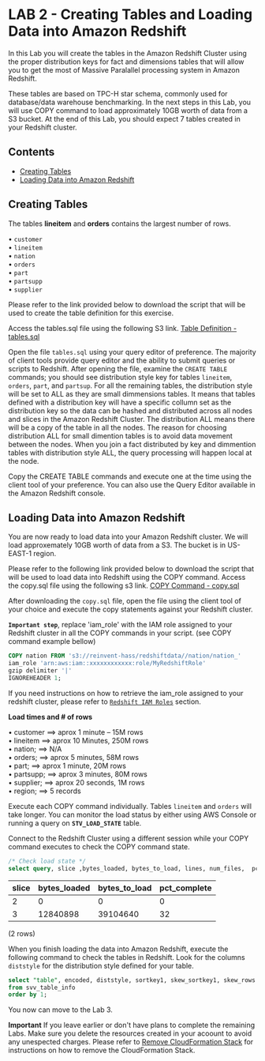 # LAB 2 - Creating Tables and Loading Data into Amazon Redshift
In this Lab you will create the tables in the Amazon Redshift Cluster using the proper distribution keys for fact and dimensions tables that will allow you to get the most of Massive Paralallel processing system in Amazon Redshift.  

These tables are based on TPC-H star schema, commonly used for database/data warehouse benchmarking. In the next steps in this Lab, you  will use COPY command to load approximately 10GB worth of data from a S3 bucket. At the end of this Lab, you should expect 7 tables created in your Redshift cluster.

## Contents
  - [Creating Tables](#creating-tables)
  - [Loading Data into Amazon Redshift](#loading-data-into-amazon-redshift)
  

## Creating Tables

The tables **lineitem** and **orders** contains the largest number of rows. 

•	`customer`   
•	`lineitem`  
•	`nation`  
•	`orders`  
•	`part`  
•	`partsupp`  
•	`supplier`  


Please refer to the link provided below to download the script that will be used to create the table definition for this exercise.  

Access the tables.sql file using the following S3 link. 
[Table Definition - tables.sql](https://s3.amazonaws.com/reinvent-hass/code/tables.sql)


Open the file `tables.sql` using your query editor of preference. The majority of client tools provide query editor and the ability to submit queries or scripts to Redshift. After opening the file, examine the `CREATE TABLE` commands; you should see distribution style key for tables `lineitem`, `orders`, `part`, and `partsup`. For all the remaining tables, the distribution style will be set to ALL as they are small dimmensions tables. It means that tables defined with a distribution key will have a specific collumn set as the distribution key so the data can be hashed and distributed across all nodes and slices in the Amazon Redshift Cluster. The distribution ALL means there will be a copy of the table in all the nodes. The reason for choosing distribution ALL for small dimention tables is to avoid data movement between the nodes. When you join a fact distributed by key and dimmention tables with distribution style ALL, the query processing will happen local at the node. 

Copy the CREATE TABLE commands and execute one at the time using the client tool of your preference. You can also use the Query Editor available in the Amazon Redshift console. 


## Loading Data into Amazon Redshift

You are now ready to load data into your Amazon Redshift cluster. We will load approxemately 10GB worth of data from a S3. The bucket is in US-EAST-1 region.

Please refer to the following link provided below to download the script that will be used to load data into Redshift using the COPY command. 
Access the copy.sql file using the following s3 link. 
[COPY Command - copy.sql](https://s3.amazonaws.com/reinvent-hass/code/copy.sql)

After downloading the `copy.sql` file, open the file using the client tool of your choice and execute the copy statements against your Redshift cluster. 

**`Important step`**, replace 'iam_role' with the IAM role assigned to your Redshift cluster in all the COPY commands in your script. (see COPY command example bellow) 

```sql
COPY nation FROM 's3://reinvent-hass/redshiftdata//nation/nation_'
iam_role 'arn:aws:iam::xxxxxxxxxxxx:role/MyRedshiftRole'
gzip delimiter '|'
IGNOREHEADER 1;
```
If you need instructions on how to retrieve the iam_role assigned to your redshift cluster, please refer to [`Redshift IAM Roles`](https://github.com/andrehass/RedshiftWorkshop/blob/master/IAM-role.md) section. 

**Load times and # of rows**  

•	customer ==>         aprox 1 minute – 15M rows  
•	lineitem ==>         aprox  10 Minutes, 250M rows  
•	nation;  ==>         N/A  
•	orders;  ==>         aprox 5 minutes, 58M rows   
•	part;    ==>         aprox 1 minute, 20M rows  
•	partsupp; ==>        aprox 3 minutes, 80M rows  
•	supplier; ==>        aprox 20 seconds, 1M rows  
•	region;   ==>        5 records  

Execute each COPY command individually. Tables `lineitem` and `orders` will take longer. 
You can monitor the load status by either using AWS Console or running a query on **`STV_LOAD_STATE`** table. 

Connect to the Redshift Cluster using a different session while your COPY command executes to check the COPY command state. 

```sql
/* Check load state */
select query, slice ,bytes_loaded, bytes_to_load, lines, num_files,  pct_complete from stv_load_state;
```

| slice | bytes_loaded | bytes_to_load | pct_complete 
|-------|--------------|---------------|--------------
|     2 |            0 |             0 |            0
|     3 |     12840898 |      39104640 |           32
(2 rows)

When you finish loading the data into Amazon Redshift, execute the following command to check the tables in Redshift. Look for the columns `diststyle` for the distribution style defined for your table. 

```sql
select "table", encoded, diststyle, sortkey1, skew_sortkey1, skew_rows
from svv_table_info
order by 1;
```

You now can move to the Lab 3. 

**Important** If you leave earlier or don't have plans to complete the remaining Labs. Make sure you delete the resources created in your acoount to avoid any unespected charges. Please refer to [Remove CloudFormation Stack](https://github.com/andrehass/RedshiftWorkshop/blob/master/cleanresources.md) for instructions on how to remove the CloudFormation Stack. 


